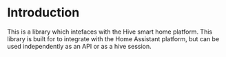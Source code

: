 # Introduction

This is a library which intefaces with the Hive smart home platform.
This library is built for to integrate with the Home Assistant platform,
but can be used independently as an API or as a hive session.
